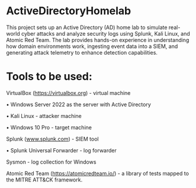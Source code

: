 # ActiveDirectoryHomelab
This project sets up an Active Directory (AD) home lab to simulate real-world cyber attacks and analyze security logs using Splunk, Kali Linux, and Atomic Red Team. The lab provides hands-on experience in understanding how domain environments work, ingesting event data into a SIEM, and generating attack telemetry to enhance detection capabilities.



# Tools to be used:
VirtualBox (https://virtualbox.org) - virtual machine

  •	Windows Server 2022 as the server with Active Directory

  •	Kali Linux - attacker machine

  •	Windows 10 Pro - target machine

Splunk (www.splunk.com) - SIEM tool

 •	Splunk Universal Forwarder - log forwarder

Sysmon - log collection for Windows

Atomic Red Team (https://atomicredteam.io/) - a library of tests mapped to the MITRE ATT&CK framework.

